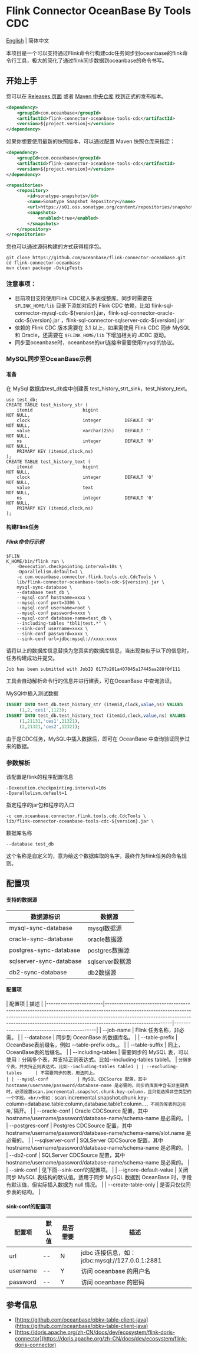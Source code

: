 # Flink Connector OceanBase By Tools CDC

[English](flink-connector-oceanbase-tools-cdc.md) | 简体中文

本项目是一个可以支持通过Flink命令行构建cdc任务同步到oceanbase的flink命令行工具，极大的简化了通过flink同步数据到oceanbase的命令书写。

## 开始上手

您可以在 [Releases 页面](https://github.com/oceanbase/flink-connector-oceanbase/releases) 或者 [Maven 中央仓库](https://central.sonatype.com/artifact/com.oceanbase/flink-connector-oceanbas-directload) 找到正式的发布版本。

```xml
<dependency>
    <groupId>com.oceanbase</groupId>
    <artifactId>flink-connector-oceanbase-tools-cdc</artifactId>
    <version>${project.version}</version>
</dependency>
```

如果你想要使用最新的快照版本，可以通过配置 Maven 快照仓库来指定：

```xml
<dependency>
    <groupId>com.oceanbase</groupId>
    <artifactId>flink-connector-oceanbase-tools-cdc</artifactId>
    <version>${project.version}</version>
</dependency>

<repositories>
    <repository>
        <id>sonatype-snapshots</id>
        <name>Sonatype Snapshot Repository</name>
        <url>https://s01.oss.sonatype.org/content/repositories/snapshots/</url>
        <snapshots>
            <enabled>true</enabled>
        </snapshots>
    </repository>
</repositories>
```

您也可以通过源码构建的方式获得程序包。

```shell
git clone https://github.com/oceanbase/flink-connector-oceanbase.git
cd flink-connector-oceanbase
mvn clean package -DskipTests
```

### 注意事项：

* 目前项目支持使用Flink CDC接入多表或整库。同步时需要在 `$FLINK_HOME/lib` 目录下添加对应的 Flink CDC 依赖，比如 flink-sql-connector-mysql-cdc-\${version}.jar，flink-sql-connector-oracle-cdc-\${version}.jar ，flink-sql-connector-sqlserver-cdc-\${version}.jar
* 依赖的 Flink CDC 版本需要在 3.1 以上，如果需使用 Flink CDC 同步 MySQL 和 Oracle，还需要在 `$FLINK_HOME/lib` 下增加相关的 JDBC 驱动。
* 同步至oceanbase时，oceanbase的url连接串需要使用mysql的协议。

### MySQL同步至OceanBase示例

#### 准备

在 MySql 数据库test_db库中创建表 test_history_strt_sink，test_history_text。

```mysql
use test_db;
CREATE TABLE test_history_str (
	itemid                   bigint                                    NOT NULL,
	clock                    integer         DEFAULT '0'               NOT NULL,
	value                    varchar(255)    DEFAULT ''                NOT NULL,
	ns                       integer         DEFAULT '0'               NOT NULL,
	PRIMARY KEY (itemid,clock,ns)
);
CREATE TABLE test_history_text (
	itemid                   bigint                                    NOT NULL,
	clock                    integer         DEFAULT '0'               NOT NULL,
	value                    text                                      NOT NULL,
	ns                       integer         DEFAULT '0'               NOT NULL,
	PRIMARY KEY (itemid,clock,ns)
);
```

#### 构建Flink任务

##### Flink命令行示例

```shell
$FLIN
K_HOME/bin/flink run \
    -Dexecution.checkpointing.interval=10s \
    -Dparallelism.default=1 \
    -c com.oceanbase.connector.flink.tools.cdc.CdcTools \
    lib/flink-connector-oceanbase-tools-cdc-${version}.jar \
    mysql-sync-database \
    --database test_db \
    --mysql-conf hostname=xxxx \
    --mysql-conf port=3306 \
    --mysql-conf username=root \
    --mysql-conf password=xxxx \
    --mysql-conf database-name=test_db \
    --including-tables "tbl1|test.*" \
    --sink-conf username=xxxx \
    --sink-conf password=xxxx \
    --sink-conf url=jdbc:mysql://xxxx:xxxx
```

请将以上的数据库信息替换为您真实的数据库信息，当出现类似于以下的信息时，任务构建成功并提交。

```shell
Job has been submitted with JobID 0177b201a407045a17445aa288f0f111
```

工具会自动解析命令行的信息并进行建表，可在OceanBase 中查询验证。

MySQl中插入测试数据

```sql
INSERT INTO test_db.test_history_str (itemid,clock,value,ns) VALUES
	 (1,2,'ces1',1123);
INSERT INTO test_db.test_history_text (itemid,clock,value,ns) VALUES
	 (1,21131,'ces1',21321),
	 (2,21321,'ces2',12321);
```

由于是CDC任务，MySQL中插入数据后，即可在 OceanBase 中查询验证同步过来的数据。

### 参数解析

该配置是flink的程序配置信息

```shell
-Dexecution.checkpointing.interval=10s
-Dparallelism.default=1
```

指定程序的jar包和程序的入口

```shell
-c com.oceanbase.connector.flink.tools.cdc.CdcTools \
lib/flink-connector-oceanbase-tools-cdc-${version}.jar \
```

数据库名称

```shell
--database test_db
```

这个名称是自定义的，意为给这个数据库取的名字，最终作为flink任务的命名规则。

## 配置项

#### 支持的数据源

|          数据源标识          |     数据源      |
|-------------------------|--------------|
| mysql-sync-database     | mysql数据源     |
| oracle-sync-database    | oracle数据源    |
| postgres-sync-database  | postgres数据源  |
| sqlserver-sync-database | sqlserver数据源 |
| db2-sync-database       | db2数据源       |

#### 配置项

|          配置项           |                                                                                                                                  描述                                                                                                                                  |
|------------------------|----------------------------------------------------------------------------------------------------------------------------------------------------------------------------------------------------------------------------------------------------------------------|---------------------------------------------|
| --job-name             | Flink 任务名称，非必需。                                                                                                                                                                                                                                                      |
| --database             | 同步到 OceanBase 的数据库名。                                                                                                                                                                                                                                                 |
| --table-prefix         | OceanBase表前缀名，例如 --table-prefix ods_。                                                                                                                                                                                                                                |
| --table-suffix         | 同上，OceanBase表的后缀名。                                                                                                                                                                                                                                                   |
| --including-tables     | 需要同步的 MySQL 表，可以使用｜分隔多个表，并支持正则表达式。比如--including-tables table1。                                                                                                                                                                                                       | `分隔多个表，并支持正则表达式。比如--including-tables table1 |
| --excluding-tables     | 不需要同步的表，用法同上。                                                                                                                                                                                                                                                        |
| --mysql-conf           | MySQL CDCSource 配置，其中 hostname/username/password/database-name 是必需的。同步的库表中含有非主键表时，必须设置scan.incremental.snapshot.chunk.key-column，且只能选择非空类型的一个字段。<br/>例如：`scan.incremental.snapshot.chunk.key-column=database.table:column,database.table1:column...`，不同的库表列之间用`,`隔开。 |
| --oracle-conf          | Oracle CDCSource 配置，其中 hostname/username/password/database-name/schema-name 是必需的。                                                                                                                                                                                    |
| --postgres-conf        | Postgres CDCSource 配置，其中 hostname/username/password/database-name/schema-name/slot.name 是必需的。                                                                                                                                                                        |
| --sqlserver-conf       | SQLServer CDCSource 配置，其中 hostname/username/password/database-name/schema-name 是必需的。                                                                                                                                                                                 |
| --db2-conf             | SQLServer CDCSource 配置，其中 hostname/username/password/database-name/schema-name 是必需的。                                                                                                                                                                                 |
| --sink-conf            | 见下面--sink-conf的配置项。                                                                                                                                                                                                                                                  |
| --ignore-default-value | 关闭同步 MySQL 表结构的默认值。适用于同步 MySQL 数据到 OceanBase 时，字段有默认值，但实际插入数据为 null 情况。                                                                                                                                                                                              |
| --create-table-only    | 是否只仅仅同步表的结构。                                                                                                                                                                                                                                                         |

#### sink-conf的配置项

|   配置项    | 默认值 | 是否需要 |                   描述                    |
|----------|-----|------|-----------------------------------------|
| url      | --  | N    | jdbc 连接信息，如：jdbc:mysql://127.0.0.1:2881 |
| username | --  | Y    | 访问 oceanbase 的用户名                       |
| password | --  | Y    | 访问 oceanbase 的密码                        |

## 参考信息

- [https://github.com/oceanbase/obkv-table-client-java](https://github.com/oceanbase/obkv-table-client-java)
- [https://doris.apache.org/zh-CN/docs/dev/ecosystem/flink-doris-connector](https://doris.apache.org/zh-CN/docs/dev/ecosystem/flink-doris-connector)

